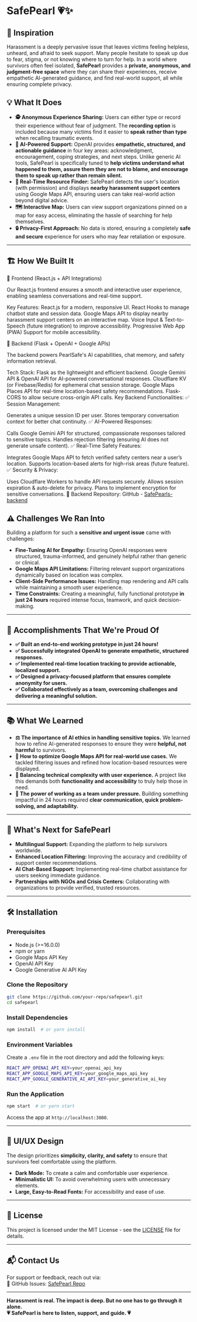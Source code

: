 # SafePearl 💗✨

## 🚀 Inspiration
Harassment is a deeply pervasive issue that leaves victims feeling helpless, unheard, and afraid to seek support. Many people hesitate to speak up due to fear, stigma, or not knowing where to turn for help. In a world where survivors often feel isolated, **SafePearl** provides a **private, anonymous, and judgment-free space** where they can share their experiences, receive empathetic AI-generated guidance, and find real-world support, all while ensuring complete privacy.  

## 💡 What It Does
- **🕵️ Anonymous Experience Sharing:** Users can either type or record their experience without fear of judgment. The **recording option** is included because many victims find it easier to **speak rather than type** when recalling traumatic events.  
- **🤖 AI-Powered Support:** OpenAI provides **empathetic, structured, and actionable guidance** in four key areas: acknowledgment, encouragement, coping strategies, and next steps. Unlike generic AI tools, SafePearl is specifically tuned to **help victims understand what happened to them, assure them they are not to blame, and encourage them to speak up rather than remain silent.**  
- **📍 Real-Time Resource Finder:** SafePearl detects the user's location (with permission) and displays **nearby harassment support centers** using Google Maps API, ensuring users can take real-world action beyond digital advice.  
- **🗺️ Interactive Map:** Users can view support organizations pinned on a map for easy access, eliminating the hassle of searching for help themselves.  
- **🔒 Privacy-First Approach:** No data is stored, ensuring a completely **safe and secure** experience for users who may fear retaliation or exposure.  

---

## 🏗️ How We Built It
🔹 Frontend (React.js + API Integrations)

Our React.js frontend ensures a smooth and interactive user experience, enabling seamless conversations and real-time support.

Key Features:
React.js for a modern, responsive UI.
React Hooks to manage chatbot state and session data.
Google Maps API to display nearby harassment support centers on an interactive map.
Voice Input & Text-to-Speech (future integration) to improve accessibility.
Progressive Web App (PWA) Support for mobile accessibility.

🔹 Backend (Flask + OpenAI + Google APIs)

The backend powers PearlSafe's AI capabilities, chat memory, and safety information retrieval.

Tech Stack:
Flask as the lightweight and efficient backend.
Google Gemini API & OpenAI API for AI-powered conversational responses.
Cloudflare KV (or Firebase/Redis) for ephemeral chat session storage.
Google Maps Places API for real-time location-based safety recommendations.
Flask-CORS to allow secure cross-origin API calls.
Key Backend Functionalities:
✅ Session Management:

Generates a unique session ID per user.
Stores temporary conversation context for better chat continuity.
✅ AI-Powered Responses:

Calls Google Gemini API for structured, compassionate responses tailored to sensitive topics.
Handles rejection filtering (ensuring AI does not generate unsafe content).
✅ Real-Time Safety Features:

Integrates Google Maps API to fetch verified safety centers near a user’s location.
Supports location-based alerts for high-risk areas (future feature).
✅ Security & Privacy:

Uses Cloudflare Workers to handle API requests securely.
Allows session expiration & auto-delete for privacy.
Plans to implement encryption for sensitive conversations.
🔗 Backend Repository: GitHub - [SafePearls-backend](https://github.com/soubhi/SafePearls-backend)

## ⚠️ Challenges We Ran Into
Building a platform for such a **sensitive and urgent issue** came with challenges:  
- **Fine-Tuning AI for Empathy:** Ensuring OpenAI responses were structured, trauma-informed, and genuinely helpful rather than generic or clinical.  
- **Google Maps API Limitations:** Filtering relevant support organizations dynamically based on location was complex.  
- **Client-Side Performance Issues:** Handling map rendering and API calls while maintaining a smooth user experience.  
- **Time Constraints:** Creating a meaningful, fully functional prototype **in just 24 hours** required intense focus, teamwork, and quick decision-making.  

---

## 🎉 Accomplishments That We're Proud Of
- **✅ Built an end-to-end working prototype in just 24 hours!**  
- **✅ Successfully integrated OpenAI to generate empathetic, structured responses.**  
- **✅ Implemented real-time location tracking to provide actionable, localized support.**  
- **✅ Designed a privacy-focused platform that ensures complete anonymity for users.**  
- **✅ Collaborated effectively as a team, overcoming challenges and delivering a meaningful solution.**  

---

## 📚 What We Learned
- **⚖️ The importance of AI ethics in handling sensitive topics.** We learned how to refine AI-generated responses to ensure they were **helpful, not harmful** to survivors.  
- **📍 How to optimize Google Maps API for real-world use cases.** We tackled filtering issues and refined how location-based resources were displayed.  
- **🔄 Balancing technical complexity with user experience.** A project like this demands both **functionality and accessibility** to truly help those in need.  
- **🤝 The power of working as a team under pressure.** Building something impactful in 24 hours required **clear communication, quick problem-solving, and adaptability.**  

---

## 🌟 What's Next for SafePearl
- **Multilingual Support:** Expanding the platform to help survivors worldwide.  
- **Enhanced Location Filtering:** Improving the accuracy and credibility of support center recommendations.  
- **AI Chat-Based Support:** Implementing real-time chatbot assistance for users seeking immediate guidance.  
- **Partnerships with NGOs and Crisis Centers:** Collaborating with organizations to provide verified, trusted resources.  

---

## 🛠️ Installation

### Prerequisites
- Node.js (>=16.0.0)  
- npm or yarn  
- Google Maps API Key  
- OpenAI API Key  
- Google Generative AI API Key  

### Clone the Repository
```sh
git clone https://github.com/your-repo/safepearl.git
cd safepearl
```

### Install Dependencies
```sh
npm install  # or yarn install
```

### Environment Variables
Create a `.env` file in the root directory and add the following keys:
```sh
REACT_APP_OPENAI_API_KEY=your_openai_api_key
REACT_APP_GOOGLE_MAPS_API_KEY=your_google_maps_api_key
REACT_APP_GOOGLE_GENERATIVE_AI_API_KEY=your_generative_ai_key
```

### Run the Application
```sh
npm start  # or yarn start
```
Access the app at `http://localhost:3000`.  

---

## 🎨 UI/UX Design
The design prioritizes **simplicity, clarity, and safety** to ensure that survivors feel comfortable using the platform. 
- **Dark Mode:** To create a calm and comfortable user experience. 
- **Minimalistic UI:** To avoid overwhelming users with unnecessary elements. 
- **Large, Easy-to-Read Fonts:** For accessibility and ease of use. 

---

## 📜 License
This project is licensed under the MIT License - see the [LICENSE](LICENSE) file for details.

---

## 📬 Contact Us
For support or feedback, reach out via:  
🐙 GitHub Issues: [SafePearl Repo](https://github.com/SoundaryaKhanapur/SafePearl/issues)  

---

**Harassment is real. The impact is deep. But no one has to go through it alone.**  
**💗 SafePearl is here to listen, support, and guide. 💗**  

